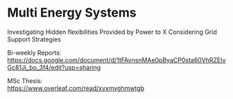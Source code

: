 # Multi Energy Systems
Investigating Hidden flexibilities Provided by Power to X Considering Grid Support Strategies

Bi-weekly Reports:<br/>
https://docs.google.com/document/d/1tFAvnsnMAe0pByaCP0sta60VhRZElvGc81Ji_bo_3f4/edit?usp=sharing

MSc Thesis:<br/>
https://www.overleaf.com/read/xvxmvghmwtgb
